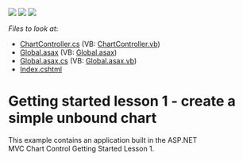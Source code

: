 <!-- default badges list -->
![](https://img.shields.io/endpoint?url=https://codecentral.devexpress.com/api/v1/VersionRange/128572344/16.2.3%2B)
[![](https://img.shields.io/badge/Open_in_DevExpress_Support_Center-FF7200?style=flat-square&logo=DevExpress&logoColor=white)](https://supportcenter.devexpress.com/ticket/details/T287342)
[![](https://img.shields.io/badge/📖_How_to_use_DevExpress_Examples-e9f6fc?style=flat-square)](https://docs.devexpress.com/GeneralInformation/403183)
<!-- default badges end -->
<!-- default file list -->
*Files to look at*:

* [ChartController.cs](./CS/GettingStarted1/Controllers/ChartController.cs) (VB: [ChartController.vb](./VB/GettingStarted1/Controllers/ChartController.vb))
* [Global.asax](./CS/GettingStarted1/Global.asax) (VB: [Global.asax](./VB/GettingStarted1/Global.asax))
* [Global.asax.cs](./CS/GettingStarted1/Global.asax.cs) (VB: [Global.asax.vb](./VB/GettingStarted1/Global.asax.vb))
* [Index.cshtml](./CS/GettingStarted1/Views/Chart/Index.cshtml)
<!-- default file list end -->
# Getting started lesson 1 - create a simple unbound chart


This example contains an application built in the ASP.NET MVC Chart Control Getting Started Lesson 1.

<br/>


